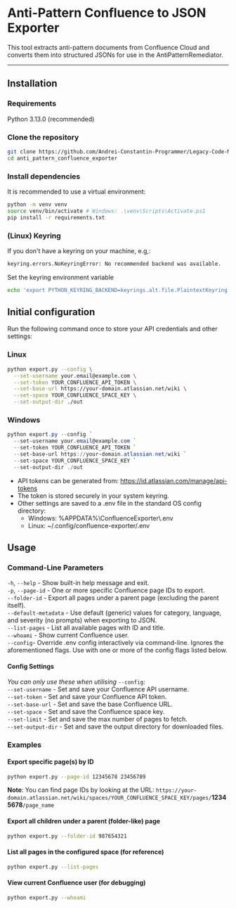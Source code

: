 # Anti-Pattern Confluence to JSON Exporter

This tool extracts anti-pattern documents from Confluence Cloud and converts them into structured JSONs for use in the AntiPatternRemediator.

---

## Installation

### Requirements
Python 3.13.0 (recommended)

### Clone the repository

```bash
git clone https://github.com/Andrei-Constantin-Programmer/Legacy-Code-Migration
cd anti_pattern_confluence_exporter
```

### Install dependencies

It is recommended to use a virtual environment:

```bash
python -m venv venv
source venv/bin/activate # Windows: .\venv\Scripts\Activate.ps1
pip install -r requirements.txt
```

### (Linux) Keyring
If you don't have a keyring on your machine, e.g,:
```bash
keyring.errors.NoKeyringError: No recommended backend was available.
```

Set the keyring environment variable
```bash
echo 'export PYTHON_KEYRING_BACKEND=keyrings.alt.file.PlaintextKeyring' >> venv/bin/activate
```

## Initial configuration
Run the following command once to store your API credentials and other settings:

### Linux
```bash
python export.py --config \
  --set-username your.email@example.com \
  --set-token YOUR_CONFLUENCE_API_TOKEN \
  --set-base-url https://your-domain.atlassian.net/wiki \
  --set-space YOUR_CONFLUENCE_SPACE_KEY \
  --set-output-dir ./out
```

### Windows
```ps1
python export.py --config `
  --set-username your.email@example.com `
  --set-token YOUR_CONFLUENCE_API_TOKEN `
  --set-base-url https://your-domain.atlassian.net/wiki `
  --set-space YOUR_CONFLUENCE_SPACE_KEY `
  --set-output-dir ./out
```

- API tokens can be generated from: https://id.atlassian.com/manage/api-tokens
- The token is stored securely in your system keyring.
- Other settings are saved to a .env file in the standard OS config directory:
    - Windows: %APPDATA%\ConfluenceExporter\\.env
    - Linux: ~/.config/confluence-exporter/.env

## Usage

### Command-Line Parameters
`-h`, `--help` - Show built-in help message and exit.  
`-p`, `--page-id` - One or more specific Confluence page IDs to export.  
`--folder-id` - Export all pages under a parent page (excluding the parent itself).  
`--default-metadata` - Use default (generic) values for category, language, and severity (no prompts) when exporting to JSON.  
`--list-pages` - List all available pages with ID and title.  
`--whoami` - Show current Confluence user.  
`--config`- Override .env config interactively via command-line. Ignores the aforementioned flags. Use with one or more of the config flags listed below.

#### Config Settings
_You can only use these when utilising_ `--config`:  
`--set-username` - Set and save your Confluence API username.  
`--set-token` - Set and save your Confluence API token.  
`--set-base-url` - Set and save the base Confluence URL.  
`--set-space` - Set and save the Confluence space key.  
`--set-limit` - Set and save the max number of pages to fetch.  
`--set-output-dir` - Set and save the output directory for downloaded files.  

### Examples

#### Export specific page(s) by ID

```bash
python export.py --page-id 12345678 23456789
```
**Note**: You can find page IDs by looking at the URL: `https://your-domain.atlassian.net/wiki/spaces/YOUR_CONFLUENCE_SPACE_KEY/pages/`**12345678**`/page_name`

#### Export all children under a parent (folder-like) page

```bash
python export.py --folder-id 987654321
```

#### List all pages in the configured space (for reference)

```bash
python export.py --list-pages
```

#### View current Confluence user (for debugging)

```bash
python export.py --whoami
```
